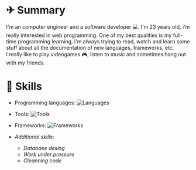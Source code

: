# ✈ Summary
I'm an computer engineer and a software developer 💻. I'm 23 years old, i'm really interested in web programming. One of my best qualities is my full-time programming learning, i'm always trying to read, watch and learn some stuff about all the documentation of new languages, frameworks, etc.  
I really like to play videogames 🎮, listen to music and sometimes hang out with my friends.


# 📜 Skills

*  Programming languages: 
![Languages](https://skillicons.dev/icons?i=js,html,css,php,java,c,cs,python)

* Tools: 
![Tools](https://skillicons.dev/icons?i=visualstudio,vscode,git,github,mysql,docker,aws)

* Frameworks: 
![Frameworks](https://skillicons.dev/icons?i=react,vue,next,laravel,vite,nuxt)

* *Additional skills:* 
    * *Database desing*
    * *Work under pressure*
    * *Cleanning code*
